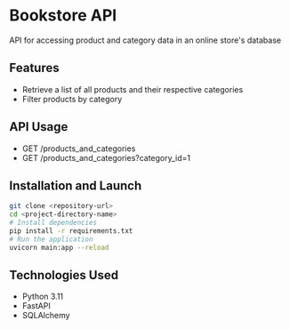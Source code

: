 # Bookstore API

API for accessing product and category data in an online store's database

## Features

- Retrieve a list of all products and their respective categories
- Filter products by category

## API Usage

- GET /products_and_categories
- GET /products_and_categories?category_id=1

## Installation and Launch

```bash
git clone <repository-url>
cd <project-directory-name>
# Install dependencies
pip install -r requirements.txt
# Run the application
uvicorn main:app --reload
```

## Technologies Used

- Python 3.11
- FastAPI
- SQLAlchemy